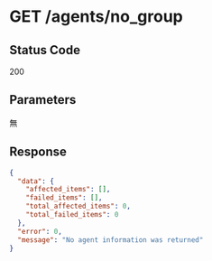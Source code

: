 # GET /agents/no_group

## Status Code
200

## Parameters
無

## Response
```json
{
  "data": {
    "affected_items": [],
    "failed_items": [],
    "total_affected_items": 0,
    "total_failed_items": 0
  },
  "error": 0,
  "message": "No agent information was returned"
}
```
